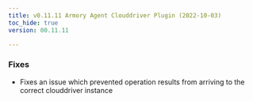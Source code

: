 ```yaml
---
title: v0.11.11 Armory Agent Clouddriver Plugin (2022-10-03)
toc_hide: true
version: 00.11.11

---
```


### Fixes

* Fixes an issue which prevented operation results from arriving to the correct clouddriver instance
